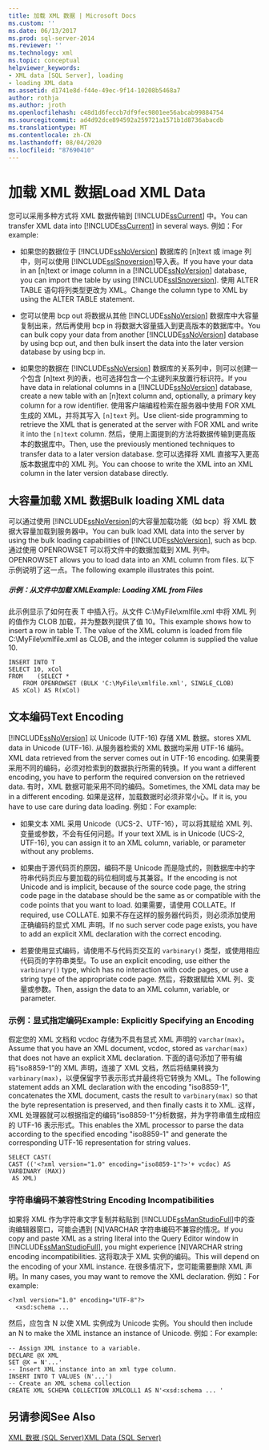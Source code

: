 ```yaml
---
title: 加载 XML 数据 | Microsoft Docs
ms.custom: ''
ms.date: 06/13/2017
ms.prod: sql-server-2014
ms.reviewer: ''
ms.technology: xml
ms.topic: conceptual
helpviewer_keywords:
- XML data [SQL Server], loading
- loading XML data
ms.assetid: d1741e8d-f44e-49ec-9f14-10208b5468a7
author: rothja
ms.author: jroth
ms.openlocfilehash: c48d1d6feccb7df9fec9801ee56abcab99884754
ms.sourcegitcommit: ad4d92dce894592a259721a1571b1d8736abacdb
ms.translationtype: MT
ms.contentlocale: zh-CN
ms.lasthandoff: 08/04/2020
ms.locfileid: "87690410"
---
```

# <a name="load-xml-data"></a><span data-ttu-id="08f03-102">加载 XML 数据</span><span class="sxs-lookup"><span data-stu-id="08f03-102">Load XML Data</span></span>
  <span data-ttu-id="08f03-103">您可以采用多种方式将 XML 数据传输到 [!INCLUDE[ssCurrent](../../includes/sscurrent-md.md)] 中。</span><span class="sxs-lookup"><span data-stu-id="08f03-103">You can transfer XML data into [!INCLUDE[ssCurrent](../../includes/sscurrent-md.md)] in several ways.</span></span> <span data-ttu-id="08f03-104">例如：</span><span class="sxs-lookup"><span data-stu-id="08f03-104">For example:</span></span>  
  
-   <span data-ttu-id="08f03-105">如果您的数据位于 [!INCLUDE[ssNoVersion](../../includes/ssnoversion-md.md)] 数据库的 [n]text 或 image 列中，则可以使用 [!INCLUDE[ssISnoversion](../../includes/ssisnoversion-md.md)]导入表。</span><span class="sxs-lookup"><span data-stu-id="08f03-105">If you have your data in an [n]text or image column in a [!INCLUDE[ssNoVersion](../../includes/ssnoversion-md.md)] database, you can import the table by using [!INCLUDE[ssISnoversion](../../includes/ssisnoversion-md.md)].</span></span> <span data-ttu-id="08f03-106">使用 ALTER TABLE 语句将列类型更改为 XML。</span><span class="sxs-lookup"><span data-stu-id="08f03-106">Change the column type to XML by using the ALTER TABLE statement.</span></span>  
  
-   <span data-ttu-id="08f03-107">您可以使用 bcp out 将数据从其他 [!INCLUDE[ssNoVersion](../../includes/ssnoversion-md.md)] 数据库中大容量复制出来，然后再使用 bcp in 将数据大容量插入到更高版本的数据库中。</span><span class="sxs-lookup"><span data-stu-id="08f03-107">You can bulk copy your data from another [!INCLUDE[ssNoVersion](../../includes/ssnoversion-md.md)] database by using bcp out, and then bulk insert the data into the later version database by using bcp in.</span></span>  
  
-   <span data-ttu-id="08f03-108">如果您的数据在 [!INCLUDE[ssNoVersion](../../includes/ssnoversion-md.md)] 数据库的关系列中，则可以创建一个包含 [n]text 列的表，也可选择包含一个主键列来放置行标识符。</span><span class="sxs-lookup"><span data-stu-id="08f03-108">If you have data in relational columns in a [!INCLUDE[ssNoVersion](../../includes/ssnoversion-md.md)] database, create a new table with an [n]text column and, optionally, a primary key column for a row identifier.</span></span> <span data-ttu-id="08f03-109">使用客户端编程检索在服务器中使用 FOR XML 生成的 XML，并将其写入 `[n]text` 列。</span><span class="sxs-lookup"><span data-stu-id="08f03-109">Use client-side programming to retrieve the XML that is generated at the server with FOR XML and write it into the `[n]text` column.</span></span> <span data-ttu-id="08f03-110">然后，使用上面提到的方法将数据传输到更高版本的数据库中。</span><span class="sxs-lookup"><span data-stu-id="08f03-110">Then, use the previously mentioned techniques to transfer data to a later version database.</span></span> <span data-ttu-id="08f03-111">您可以选择将 XML 直接写入更高版本数据库中的 XML 列。</span><span class="sxs-lookup"><span data-stu-id="08f03-111">You can choose to write the XML into an XML column in the later version database directly.</span></span>  
  
## <a name="bulk-loading-xml-data"></a><span data-ttu-id="08f03-112">大容量加载 XML 数据</span><span class="sxs-lookup"><span data-stu-id="08f03-112">Bulk loading XML data</span></span>  
 <span data-ttu-id="08f03-113">可以通过使用 [!INCLUDE[ssNoVersion](../../includes/ssnoversion-md.md)]的大容量加载功能（如 bcp）将 XML 数据大容量加载到服务器中。</span><span class="sxs-lookup"><span data-stu-id="08f03-113">You can bulk load XML data into the server by using the bulk loading capabilities of [!INCLUDE[ssNoVersion](../../includes/ssnoversion-md.md)], such as bcp.</span></span> <span data-ttu-id="08f03-114">通过使用 OPENROWSET 可以将文件中的数据加载到 XML 列中。</span><span class="sxs-lookup"><span data-stu-id="08f03-114">OPENROWSET allows you to load data into an XML column from files.</span></span> <span data-ttu-id="08f03-115">以下示例说明了这一点。</span><span class="sxs-lookup"><span data-stu-id="08f03-115">The following example illustrates this point.</span></span>  
  
##### <a name="example-loading-xml-from-files"></a><span data-ttu-id="08f03-116">示例：从文件中加载 XML</span><span class="sxs-lookup"><span data-stu-id="08f03-116">Example: Loading XML from Files</span></span>  
 <span data-ttu-id="08f03-117">此示例显示了如何在表 T 中插入行。从文件 C:\MyFile\xmlfile.xml 中将 XML 列的值作为 CLOB 加载，并为整数列提供了值 10。</span><span class="sxs-lookup"><span data-stu-id="08f03-117">This example shows how to insert a row in table T. The value of the XML column is loaded from file C:\MyFile\xmlfile.xml as CLOB, and the integer column is supplied the value 10.</span></span>  
  
```  
INSERT INTO T  
SELECT 10, xCol  
FROM    (SELECT *      
    FROM OPENROWSET (BULK 'C:\MyFile\xmlfile.xml', SINGLE_CLOB)   
 AS xCol) AS R(xCol)  
```  
  
## <a name="text-encoding"></a><span data-ttu-id="08f03-118">文本编码</span><span class="sxs-lookup"><span data-stu-id="08f03-118">Text Encoding</span></span>  
 [!INCLUDE[ssNoVersion](../../includes/ssnoversion-md.md)] <span data-ttu-id="08f03-119">以 Unicode (UTF-16) 存储 XML 数据。</span><span class="sxs-lookup"><span data-stu-id="08f03-119">stores XML data in Unicode (UTF-16).</span></span> <span data-ttu-id="08f03-120">从服务器检索的 XML 数据均采用 UTF-16 编码。</span><span class="sxs-lookup"><span data-stu-id="08f03-120">XML data retrieved from the server comes out in UTF-16 encoding.</span></span> <span data-ttu-id="08f03-121">如果需要采用不同的编码，必须对检索到的数据执行所需的转换。</span><span class="sxs-lookup"><span data-stu-id="08f03-121">If you want a different encoding, you have to perform the required conversion on the retrieved data.</span></span> <span data-ttu-id="08f03-122">有时，XML 数据可能采用不同的编码。</span><span class="sxs-lookup"><span data-stu-id="08f03-122">Sometimes, the XML data may be in a different encoding.</span></span> <span data-ttu-id="08f03-123">如果是这样，加载数据时必须非常小心。</span><span class="sxs-lookup"><span data-stu-id="08f03-123">If it is, you have to use care during data loading.</span></span> <span data-ttu-id="08f03-124">例如：</span><span class="sxs-lookup"><span data-stu-id="08f03-124">For example:</span></span>  
  
-   <span data-ttu-id="08f03-125">如果文本 XML 采用 Unicode（UCS-2、UTF-16），可以将其赋给 XML 列、变量或参数，不会有任何问题。</span><span class="sxs-lookup"><span data-stu-id="08f03-125">If your text XML is in Unicode (UCS-2, UTF-16), you can assign it to an XML column, variable, or parameter  without any problems.</span></span>  
  
-   <span data-ttu-id="08f03-126">如果由于源代码页的原因，编码不是 Unicode 而是隐式的，则数据库中的字符串代码页应与要加载的码位相同或与其兼容。</span><span class="sxs-lookup"><span data-stu-id="08f03-126">If the encoding is not Unicode and is implicit, because of the source code page, the string code page in the database should be the same as or compatible with the code points that you want to load.</span></span> <span data-ttu-id="08f03-127">如果需要，请使用 COLLATE。</span><span class="sxs-lookup"><span data-stu-id="08f03-127">If required, use COLLATE.</span></span> <span data-ttu-id="08f03-128">如果不存在这样的服务器代码页，则必须添加使用正确编码的显式 XML 声明。</span><span class="sxs-lookup"><span data-stu-id="08f03-128">If no such server code page exists, you have to add an explicit XML declaration with the correct encoding.</span></span>  
  
-   <span data-ttu-id="08f03-129">若要使用显式编码，请使用不与代码页交互的 `varbinary()` 类型，或使用相应代码页的字符串类型。</span><span class="sxs-lookup"><span data-stu-id="08f03-129">To use an explicit encoding, use either the `varbinary()` type, which has no interaction with code pages, or use a string type of the appropriate code page.</span></span> <span data-ttu-id="08f03-130">然后，将数据赋给 XML 列、变量或参数。</span><span class="sxs-lookup"><span data-stu-id="08f03-130">Then, assign the data to an XML column, variable, or parameter.</span></span>  
  
### <a name="example-explicitly-specifying-an-encoding"></a><span data-ttu-id="08f03-131">示例：显式指定编码</span><span class="sxs-lookup"><span data-stu-id="08f03-131">Example: Explicitly Specifying an Encoding</span></span>  
 <span data-ttu-id="08f03-132">假定您的 XML 文档和 vcdoc 存储为不具有显式 XML 声明的 `varchar(max)`。</span><span class="sxs-lookup"><span data-stu-id="08f03-132">Assume that you have an XML document, vcdoc, stored as `varchar(max)` that does not have an explicit XML declaration.</span></span> <span data-ttu-id="08f03-133">下面的语句添加了带有编码“iso8859-1”的 XML 声明，连接了 XML 文档，然后将结果转换为 `varbinary(max)`，以便保留字节表示形式并最终将它转换为 XML。</span><span class="sxs-lookup"><span data-stu-id="08f03-133">The following statement adds an XML declaration with the encoding "iso8859-1", concatenates the XML document, casts the result to `varbinary(max)` so that the byte representation is preserved, and then finally casts it to XML.</span></span> <span data-ttu-id="08f03-134">这样，XML 处理器就可以根据指定的编码“iso8859-1”分析数据，并为字符串值生成相应的 UTF-16 表示形式。</span><span class="sxs-lookup"><span data-stu-id="08f03-134">This enables the XML processor to parse the data according to the specified encoding "iso8859-1" and generate the corresponding UTF-16 representation for string values.</span></span>  
  
```  
SELECT CAST(   
CAST (('<?xml version="1.0" encoding="iso8859-1"?>'+ vcdoc) AS VARBINARY (MAX))   
 AS XML)  
```  
  
### <a name="string-encoding-incompatibilities"></a><span data-ttu-id="08f03-135">字符串编码不兼容性</span><span class="sxs-lookup"><span data-stu-id="08f03-135">String Encoding Incompatibilities</span></span>  
 <span data-ttu-id="08f03-136">如果将 XML 作为字符串文字复制并粘贴到 [!INCLUDE[ssManStudioFull](../../includes/ssmanstudiofull-md.md)]中的查询编辑器窗口，可能会遇到 [N]VARCHAR 字符串编码不兼容的情况。</span><span class="sxs-lookup"><span data-stu-id="08f03-136">If you copy and paste XML as a string literal into the Query Editor window in [!INCLUDE[ssManStudioFull](../../includes/ssmanstudiofull-md.md)], you might experience [N]VARCHAR string encoding incompatibilities.</span></span> <span data-ttu-id="08f03-137">这将取决于 XML 实例的编码。</span><span class="sxs-lookup"><span data-stu-id="08f03-137">This will depend on the encoding of your XML instance.</span></span> <span data-ttu-id="08f03-138">在很多情况下，您可能需要删除 XML 声明。</span><span class="sxs-lookup"><span data-stu-id="08f03-138">In many cases, you may want to remove the XML declaration.</span></span> <span data-ttu-id="08f03-139">例如：</span><span class="sxs-lookup"><span data-stu-id="08f03-139">For example:</span></span>  
  
```  
<?xml version="1.0" encoding="UTF-8"?>  
  <xsd:schema ...  
```  
  
 <span data-ttu-id="08f03-140">然后，应包含 N 以使 XML 实例成为 Unicode 实例。</span><span class="sxs-lookup"><span data-stu-id="08f03-140">You should then include an N to make the XML instance an instance of Unicode.</span></span> <span data-ttu-id="08f03-141">例如：</span><span class="sxs-lookup"><span data-stu-id="08f03-141">For example:</span></span>  
  
```  
-- Assign XML instance to a variable.  
DECLARE @X XML  
SET @X = N'...'  
-- Insert XML instance into an xml type column.  
INSERT INTO T VALUES (N'...')  
-- Create an XML schema collection  
CREATE XML SCHEMA COLLECTION XMLCOLL1 AS N'<xsd:schema ... '  
```  
  
## <a name="see-also"></a><span data-ttu-id="08f03-142">另请参阅</span><span class="sxs-lookup"><span data-stu-id="08f03-142">See Also</span></span>  
 [<span data-ttu-id="08f03-143">XML 数据 (SQL Server)</span><span class="sxs-lookup"><span data-stu-id="08f03-143">XML Data &#40;SQL Server&#41;</span></span>](xml-data-sql-server.md)  
  
  
